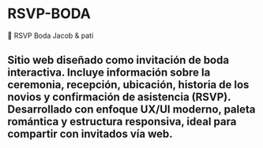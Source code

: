 # RSVP-BODA
💍 RSVP Boda Jacob &amp; pati

## Sitio web diseñado como invitación de boda interactiva. Incluye información sobre la ceremonia, recepción, ubicación, historia de los novios y confirmación de asistencia (RSVP). Desarrollado con enfoque UX/UI moderno, paleta romántica y estructura responsiva, ideal para compartir con invitados vía web.

